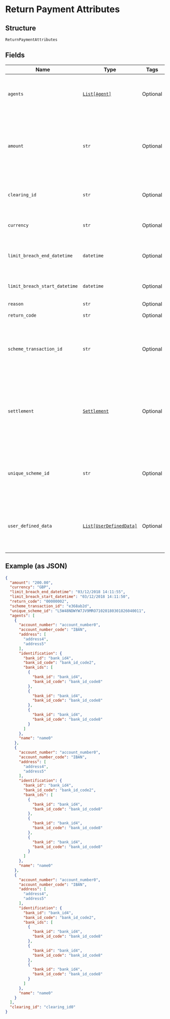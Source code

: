 
# Return Payment Attributes

## Structure

`ReturnPaymentAttributes`

## Fields

| Name | Type | Tags | Description |
|  --- | --- | --- | --- |
| `agents` | [`List[Agent]`](../../doc/models/agent.md) | Optional | Block to represent a Financial Institution/agent in the payment chain |
| `amount` | `str` | Optional | The amount to return which should correspond to the amount of the original payment<br>**Constraints**: *Pattern*: `^[0-9.]{0,20}$` |
| `clearing_id` | `str` | Optional | Unique identifier for organisations collecting payments |
| `currency` | `str` | Optional | ISO currency code for transaction amount |
| `limit_breach_end_datetime` | `datetime` | Optional | Time a payment was released from being held due to a limit breach |
| `limit_breach_start_datetime` | `datetime` | Optional | Start time a payment was held due to a limit breach |
| `reason` | `str` | Optional | - |
| `return_code` | `str` | Optional | The return [reason code](http://draft-api-docs.form3.tech/api.html#enumerations-payment-return-codes) |
| `scheme_transaction_id` | `str` | Optional | A unique reference to the return payment instruction. If not supplied, the value is generated by Form3. |
| `settlement` | [`Settlement`](../../doc/models/settlement.md) | Optional | Specifies the details on how the settlement of the transaction between the instructing agent and the instructed agent is completed |
| `unique_scheme_id` | `str` | Optional | The scheme-specific unique transaction ID. Populated by the scheme.<br>**Constraints**: *Maximum Length*: `42` |
| `user_defined_data` | [`List[UserDefinedData]`](../../doc/models/user-defined-data.md) | Optional | All purpose list of key-value pairs specific data stored on the return.<br>**Constraints**: *Maximum Items*: `5` |

## Example (as JSON)

```json
{
  "amount": "200.00",
  "currency": "GBP",
  "limit_breach_end_datetime": "03/12/2018 14:11:55",
  "limit_breach_start_datetime": "03/12/2018 14:11:50",
  "return_code": "00000002",
  "scheme_transaction_id": "e368ab2d",
  "unique_scheme_id": "L5W48NDWYW7JV9MRO71020180301826040011",
  "agents": [
    {
      "account_number": "account_number0",
      "account_number_code": "IBAN",
      "address": [
        "address4",
        "address5"
      ],
      "identification": {
        "bank_id": "bank_id4",
        "bank_id_code": "bank_id_code2",
        "bank_ids": [
          {
            "bank_id": "bank_id4",
            "bank_id_code": "bank_id_code8"
          },
          {
            "bank_id": "bank_id4",
            "bank_id_code": "bank_id_code8"
          },
          {
            "bank_id": "bank_id4",
            "bank_id_code": "bank_id_code8"
          }
        ]
      },
      "name": "name0"
    },
    {
      "account_number": "account_number0",
      "account_number_code": "IBAN",
      "address": [
        "address4",
        "address5"
      ],
      "identification": {
        "bank_id": "bank_id4",
        "bank_id_code": "bank_id_code2",
        "bank_ids": [
          {
            "bank_id": "bank_id4",
            "bank_id_code": "bank_id_code8"
          },
          {
            "bank_id": "bank_id4",
            "bank_id_code": "bank_id_code8"
          },
          {
            "bank_id": "bank_id4",
            "bank_id_code": "bank_id_code8"
          }
        ]
      },
      "name": "name0"
    },
    {
      "account_number": "account_number0",
      "account_number_code": "IBAN",
      "address": [
        "address4",
        "address5"
      ],
      "identification": {
        "bank_id": "bank_id4",
        "bank_id_code": "bank_id_code2",
        "bank_ids": [
          {
            "bank_id": "bank_id4",
            "bank_id_code": "bank_id_code8"
          },
          {
            "bank_id": "bank_id4",
            "bank_id_code": "bank_id_code8"
          },
          {
            "bank_id": "bank_id4",
            "bank_id_code": "bank_id_code8"
          }
        ]
      },
      "name": "name0"
    }
  ],
  "clearing_id": "clearing_id0"
}
```

